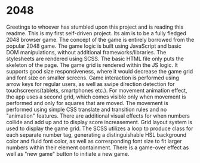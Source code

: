 # 2048

Greetings to whoever has stumbled upon this project and is reading this readme. This is my first self-driven project. Its aim is to be a fully fledged 2048 browser game. The concept of the game is entirely borrowed from the popular 2048 game. 
The game logic is built using JavaScript and basic DOM manipulations, without additional frameworks/libraries. The stylesheets are rendered using SCSS. The basic HTML file only puts the skeleton of the page. The game grid is rendered within the JS logic. It supports good size responsiveness, where it would decrease the game grid and font size on smaller screens. Game interaction is performed using arrow keys for regular users, as well as swipe direction detection for touchscreens(tablets, smartphones etc.). For movement animation effect, the app uses a second grid, which comes visible only when movement is performed and only for squares that are moved. The movement is performed using simple CSS translate and transition rules and no "animation" features. There are additional visual effects for when numbers collide and add up and to display score increasement. Grid layout system is used to display the game grid. The SCSS utilizes a loop to produce class for each separate number tag, generating a distinguishable HSL background color and fluid font color, as well as corresponding font size to fit larger numbers within their element containment. 
There is a game-over effect as well as "new game" button to initiate a new game.
